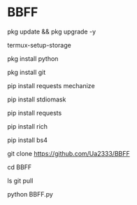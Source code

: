 # BBFF
pkg update && pkg upgrade -y

termux-setup-storage

pkg install python

pkg install git

pip install requests mechanize


pip install stdiomask


pip install requests

pip install rich

pip install bs4



git clone https://github.com/Ua2333/BBFF



cd BBFF

ls
git pull


python BBFF.py
